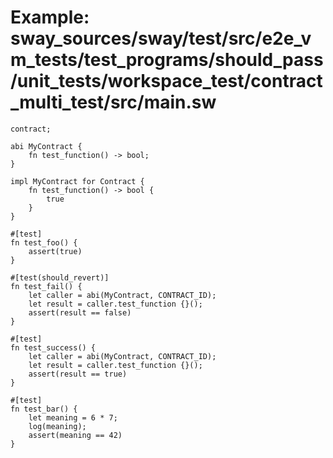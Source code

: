 # Example: sway_sources/sway/test/src/e2e_vm_tests/test_programs/should_pass/unit_tests/workspace_test/contract_multi_test/src/main.sw

```sway
contract;

abi MyContract {
    fn test_function() -> bool;
}

impl MyContract for Contract {
    fn test_function() -> bool {
        true
    }
}

#[test]
fn test_foo() {
    assert(true)
}

#[test(should_revert)]
fn test_fail() {
    let caller = abi(MyContract, CONTRACT_ID);
    let result = caller.test_function {}();
    assert(result == false)
}

#[test]
fn test_success() {
    let caller = abi(MyContract, CONTRACT_ID);
    let result = caller.test_function {}();
    assert(result == true)
}

#[test]
fn test_bar() {
    let meaning = 6 * 7;
    log(meaning);
    assert(meaning == 42)
}

```
